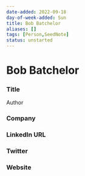 ```yaml
---
date-added: 2022-09-18
day-of-week-added: Sun
title: Bob Batchelor
aliases: []
tags: [Person,SeedNote]
status: unstarted
---
```


# Bob Batchelor

### Title
Author

### Company


### LinkedIn URL


### Twitter


### Website






